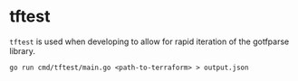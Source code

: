 # tftest

`tftest` is used when developing to allow for rapid iteration of the gotfparse library.

    go run cmd/tftest/main.go <path-to-terraform> > output.json